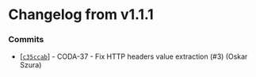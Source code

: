 # Changelog from v1.1.1
### Commits
* [[`c35ccab`](http://github.com/coda-it/cear/commit/c35ccabf1315b933c3a570f204382c331ebfeb78)] - CODA-37 - Fix HTTP headers value extraction (#3) (Oskar Szura)